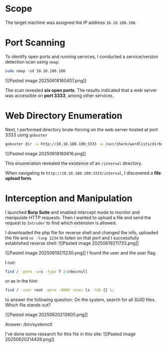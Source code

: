 
# Scope
The target machine was assigned the IP address `10.10.180.100`.
# Port Scanning

To identify open ports and running services, I conducted a service/version detection scan using `nmap`:
```bash
sudo nmap -sV 10.10.180.100
```
![[Pasted image 20250618160407.png]]

The scan revealed **six open ports**. The results indicated that a web server was accessible on **port 3333**, among other services.
# Web Directory Enumeration
Next, I performed directory brute-forcing on the web server hosted at port 3333 using `gobuster`
```bash
gobuster dir -u http://10.10.180.100:3333 -w /usr/share/wordlists/dirbuster/directory-list-1.0.txt
```

![[Pasted image 20250618160616.png]]

This enumeration revealed the existence of an `/internal` directory.

When navigating to `http://10.10.180.100:3333/internal`, I discovered a **file upload form**.

# Interception and Manipulation
I launched **Burp Suite** and enabled intercept mode to monitor and manipulate HTTP requests.
Then I wanted to upload a file and send the request to `Intruder` to find which extension is allowed.

I downloaded the php file for reverse shell and changed the info, uploaded the file and `nc -lvnp 1234` to listen on that port and I successfully established reverse shell:
![[Pasted image 20250619211733.png]]


![[Pasted image 20250619211230.png]]
I found the user and the user flag.


I run:
```bash
find / -perm -u=s -type f 2>/dev/null
```
or as in the hint:
```bash
find / -user root -perm -4000 -exec ls -ldb {} \;
```
to answer the following question: On the system, search for all SUID files. Which file stands out?

![[Pasted image 20250620213900.png]]

Answer: /bin/systemctl

I've done some research for this file in this site:
![[Pasted image 20250620214426.png]]

